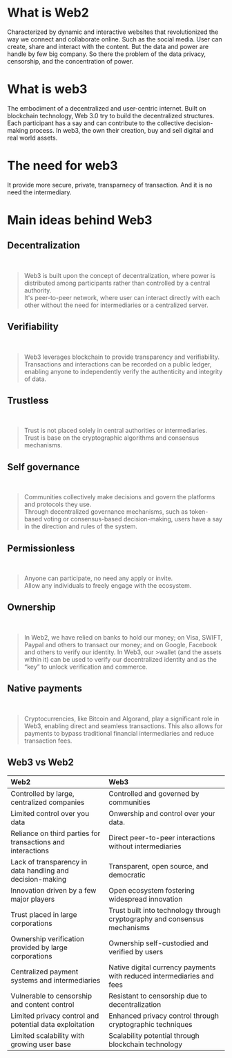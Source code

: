 # What is Web2
Characterized by dynamic and interactive websites that revolutionized the way we connect and collaborate online. Such as the social media. User can create, share and interact with the content. But the data and power are handle by few big company. So there the problem of the data privacy, censorship, and the concentration of power. 

# What is web3
The embodiment of a decentralized and user-centric internet. Built on blockchain technology, Web 3.0 try to build the decentralized structures. Each participant has a say and can contribute to the collective decision-making process. In web3, the own their creation, buy and sell digital and real world assets. 

# The need for web3
It provide more secure, private, transparnecy of transaction. And it is no need the intermediary.

# Main ideas behind Web3
## Decentralization   
‍
>Web3 is built upon the concept of decentralization, where power is distributed among participants rather than controlled by a central authority.   
>It's peer-to-peer network, where user can interact directly with each other without the need for intermediaries or a centralized server.  

## Verifiability    
‍
>Web3 leverages blockchain to provide transparency and verifiability.   
>Transactions and interactions can be recorded on a public ledger, enabling anyone to independently verify the authenticity and integrity of data.   

## Trustless   
‍
>Trust is not placed solely in central authorities or intermediaries.   
>Trust is base on the cryptographic algorithms and consensus mechanisms.   

## Self governance    
‍
>Communities collectively make decisions and govern the platforms and protocols they use.   
>Through decentralized governance mechanisms, such as token-based voting or consensus-based decision-making, users have a say in the direction and rules of the system.   

## Permissionless   
‍
>Anyone can participate, no need any apply or invite.   
>Allow any individuals to freely engage with the ecosystem.  

## Ownership  
‍
>In Web2, we have relied on banks to hold our money; on Visa, SWIFT, Paypal and others to transact our money; and on Google, Facebook and others to verify our identity. In Web3, our >wallet (and the assets within it) can be used to verify our decentralized identity and as the “key” to unlock verification and commerce.  ‍  

## Native payments   
‍
>Cryptocurrencies, like Bitcoin and Algorand, play a significant role in Web3, enabling direct and seamless transactions. This also allows for payments to bypass traditional financial intermediaries and reduce transaction fees.  




## Web3 vs Web2


| Web2| Web3 |
|:-------------------|:------------------|
|Controlled by large, centralized companies|Controlled and governed by communities|
|Limited control over you data|Onwership and control over your data.|
|Reliance on third parties for transactions and interactions|Direct peer-to-peer interactions without intermediaries|
|Lack of transparency in data handling and decision-making|Transparent, open source, and democratic|
|Innovation driven by a few major players|Open ecosystem fostering widespread innovation| 
|Trust placed in large corporations|Trust built into technology through cryptography and consensus mechanisms|
|Ownership verification provided by large corporations|Ownership self-custodied and verified by users|
|Centralized payment systems and intermediaries|Native digital currency payments with reduced intermediaries and fees|
|Vulnerable to censorship and content control|Resistant to censorship due to decentralization|
|Limited privacy control and potential data exploitation|Enhanced privacy control through cryptographic techniques|
|Limited scalability with growing user base|Scalability potential through blockchain technology|











